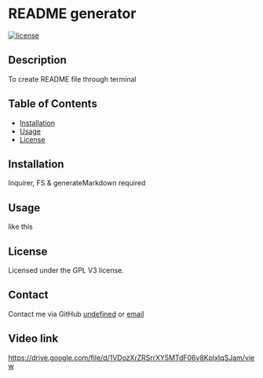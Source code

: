 # README generator

  [![license](undefined)](undefined)

  ## Description
  To create README file through terminal

  ## Table of Contents
  * [Installation](#installation)
  * [Usage](#usage)
  * [License](#license)
  
  ## Installation
  Inquirer, FS & generateMarkdown required

  ## Usage
  like this

  ## License
  Licensed under the GPL V3 license.

  ## Contact 
  Contact me via GitHub [undefined](https://github.com/undefined) or [email](mailto:git@hub.pizza)

## Video link
https://drive.google.com/file/d/1VDozXrZRSrrXY5MTdF06y8KplxIqSJam/view
